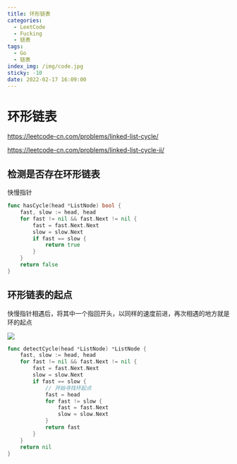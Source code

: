 ```yaml
---
title: 环形链表
categories:
  - LeetCode
  - Fucking
  - 链表
tags:
  - Go
  - 链表
index_img: /img/code.jpg
sticky: -10
date: 2022-02-17 16:09:00
---
```


# 环形链表

https://leetcode-cn.com/problems/linked-list-cycle/

https://leetcode-cn.com/problems/linked-list-cycle-ii/

## 检测是否存在环形链表

快慢指针

```go
func hasCycle(head *ListNode) bool {
    fast, slow := head, head
    for fast != nil && fast.Next != nil {
        fast = fast.Next.Next
        slow = slow.Next
        if fast == slow {
            return true
        }
    }
    return false
}
```

## 环形链表的起点

快慢指针相遇后，将其中一个指回开头，以同样的速度前进，再次相遇的地方就是环的起点

![](https://labuladong.gitee.io/algo/images/%e5%8f%8c%e6%8c%87%e9%92%88/2.jpeg)

```go
func detectCycle(head *ListNode) *ListNode {
    fast, slow := head, head
    for fast != nil && fast.Next != nil {
        fast = fast.Next.Next
        slow = slow.Next
        if fast == slow {
            // 开始寻找环起点
            fast = head 
            for fast != slow {
                fast = fast.Next
                slow = slow.Next
            }
            return fast
        }
    }
    return nil
}
```